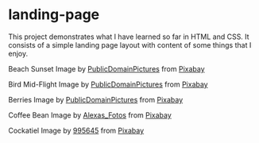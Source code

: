 # landing-page

This project demonstrates what I have learned so far in HTML and CSS. It consists of a simple landing page layout with content of some things that I enjoy.

Beach Sunset Image by <a href="https://pixabay.com/users/publicdomainpictures-14/?utm_source=link-attribution&amp;utm_medium=referral&amp;utm_campaign=image&amp;utm_content=164989">PublicDomainPictures</a> from <a href="https://pixabay.com/?utm_source=link-attribution&amp;utm_medium=referral&amp;utm_campaign=image&amp;utm_content=164989">Pixabay</a>

Bird Mid-Flight Image by <a href="https://pixabay.com/users/publicdomainpictures-14/?utm_source=link-attribution&amp;utm_medium=referral&amp;utm_campaign=image&amp;utm_content=164989">PublicDomainPictures</a> from <a href="https://pixabay.com/?utm_source=link-attribution&amp;utm_medium=referral&amp;utm_campaign=image&amp;utm_content=164989">Pixabay</a>

Berries Image by <a href="https://pixabay.com/users/publicdomainpictures-14/?utm_source=link-attribution&amp;utm_medium=referral&amp;utm_campaign=image&amp;utm_content=2277">PublicDomainPictures</a> from <a href="https://pixabay.com/?utm_source=link-attribution&amp;utm_medium=referral&amp;utm_campaign=image&amp;utm_content=2277">Pixabay</a>

Coffee Bean Image by <a href="https://pixabay.com/users/alexas_fotos-686414/?utm_source=link-attribution&amp;utm_medium=referral&amp;utm_campaign=image&amp;utm_content=1291656">Alexas_Fotos</a> from <a href="https://pixabay.com/?utm_source=link-attribution&amp;utm_medium=referral&amp;utm_campaign=image&amp;utm_content=1291656">Pixabay</a>

Cockatiel Image by <a href="https://pixabay.com/users/995645-995645/?utm_source=link-attribution&amp;utm_medium=referral&amp;utm_campaign=image&amp;utm_content=3846264">995645</a> from <a href="https://pixabay.com/?utm_source=link-attribution&amp;utm_medium=referral&amp;utm_campaign=image&amp;utm_content=3846264">Pixabay</a>



